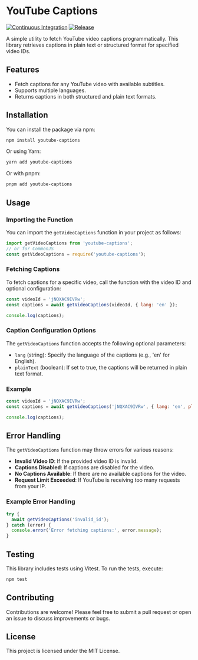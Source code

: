 # YouTube Captions

[![Continuous Integration](https://github.com/devmahmud/youtube-captions/actions/workflows/CI.yml/badge.svg)](https://github.com/devmahmud/youtube-captions/actions/workflows/CI.yml)
[![Release](https://github.com/devmahmud/youtube-captions/actions/workflows/release.yml/badge.svg)](https://github.com/devmahmud/youtube-captions/actions/workflows/release.yml)

A simple utility to fetch YouTube video captions programmatically. This library retrieves captions in plain text or structured format for specified video IDs.

## Features

- Fetch captions for any YouTube video with available subtitles.
- Supports multiple languages.
- Returns captions in both structured and plain text formats.

## Installation

You can install the package via npm:

```bash
npm install youtube-captions
```

Or using Yarn:

```bash
yarn add youtube-captions
```

Or with pnpm:

```bash
pnpm add youtube-captions
```

## Usage

### Importing the Function

You can import the `getVideoCaptions` function in your project as follows:

```javascript
import getVideoCaptions from 'youtube-captions';
// or for CommonJS
const getVideoCaptions = require('youtube-captions');
```

### Fetching Captions

To fetch captions for a specific video, call the function with the video ID and optional configuration:

```javascript
const videoId = 'jNQXAC9IVRw';
const captions = await getVideoCaptions(videoId, { lang: 'en' });

console.log(captions);
```

### Caption Configuration Options

The `getVideoCaptions` function accepts the following optional parameters:

- `lang` (string): Specify the language of the captions (e.g., 'en' for English).
- `plainText` (boolean): If set to true, the captions will be returned in plain text format.

### Example

```javascript
const videoId = 'jNQXAC9IVRw';
const captions = await getVideoCaptions('jNQXAC9IVRw', { lang: 'en', plainText: true });

console.log(captions);
```

## Error Handling

The `getVideoCaptions` function may throw errors for various reasons:

- **Invalid Video ID**: If the provided video ID is invalid.
- **Captions Disabled**: If captions are disabled for the video.
- **No Captions Available**: If there are no available captions for the video.
- **Request Limit Exceeded**: If YouTube is receiving too many requests from your IP.

### Example Error Handling

```javascript
try {
  await getVideoCaptions('invalid_id');
} catch (error) {
  console.error('Error fetching captions:', error.message);
}
```

## Testing

This library includes tests using Vitest. To run the tests, execute:

```bash
npm test
```

## Contributing

Contributions are welcome! Please feel free to submit a pull request or open an issue to discuss improvements or bugs.

## License

This project is licensed under the MIT License.

